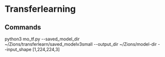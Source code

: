 # Transferlearning

## Commands
python3 mo_tf.py --saved_model_dir ~/Zions/transferlearn/saved_modelv3small --output_dir ~/Zions/model-dir --input_shape [1,224,224,3]
